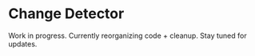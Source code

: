 # Change Detector
Work in progress. 
Currently reorganizing code + cleanup. Stay tuned for updates.
